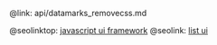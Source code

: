 @link: api/datamarks_removecss.md

@seolinktop: [javascript ui framework](https://webix.com)
@seolink: [list ui](https://webix.com/widget/list/)